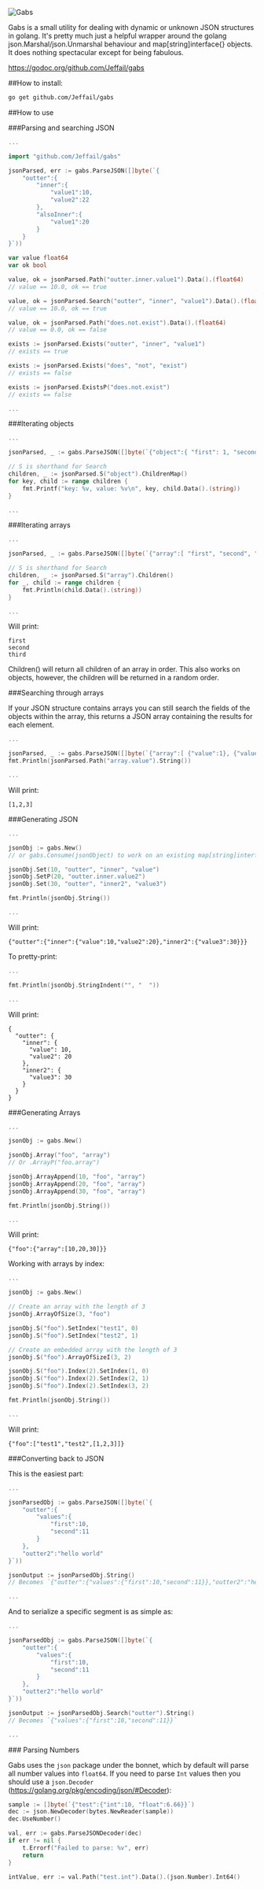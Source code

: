 ![Gabs](gabs_logo.png "Gabs")

Gabs is a small utility for dealing with dynamic or unknown JSON structures in golang. It's pretty much just a helpful wrapper around the golang json.Marshal/json.Unmarshal behaviour and map[string]interface{} objects. It does nothing spectacular except for being fabulous.

https://godoc.org/github.com/Jeffail/gabs

##How to install:

```bash
go get github.com/Jeffail/gabs
```

##How to use

###Parsing and searching JSON

```go
...

import "github.com/Jeffail/gabs"

jsonParsed, err := gabs.ParseJSON([]byte(`{
	"outter":{
		"inner":{
			"value1":10,
			"value2":22
		},
		"alsoInner":{
			"value1":20
		}
	}
}`))

var value float64
var ok bool

value, ok = jsonParsed.Path("outter.inner.value1").Data().(float64)
// value == 10.0, ok == true

value, ok = jsonParsed.Search("outter", "inner", "value1").Data().(float64)
// value == 10.0, ok == true

value, ok = jsonParsed.Path("does.not.exist").Data().(float64)
// value == 0.0, ok == false

exists := jsonParsed.Exists("outter", "inner", "value1")
// exists == true

exists := jsonParsed.Exists("does", "not", "exist")
// exists == false

exists := jsonParsed.ExistsP("does.not.exist")
// exists == false

...
```

###Iterating objects

```go
...

jsonParsed, _ := gabs.ParseJSON([]byte(`{"object":{ "first": 1, "second": 2, "third": 3 }}`))

// S is shorthand for Search
children, _ := jsonParsed.S("object").ChildrenMap()
for key, child := range children {
	fmt.Printf("key: %v, value: %v\n", key, child.Data().(string))
}

...
```

###Iterating arrays

```go
...

jsonParsed, _ := gabs.ParseJSON([]byte(`{"array":[ "first", "second", "third" ]}`))

// S is shorthand for Search
children, _ := jsonParsed.S("array").Children()
for _, child := range children {
	fmt.Println(child.Data().(string))
}

...
```

Will print:

```
first
second
third
```

Children() will return all children of an array in order. This also works on objects, however, the children will be returned in a random order.

###Searching through arrays

If your JSON structure contains arrays you can still search the fields of the objects within the array, this returns a JSON array containing the results for each element.

```go
...

jsonParsed, _ := gabs.ParseJSON([]byte(`{"array":[ {"value":1}, {"value":2}, {"value":3} ]}`))
fmt.Println(jsonParsed.Path("array.value").String())

...
```

Will print:

```
[1,2,3]
```

###Generating JSON

```go
...

jsonObj := gabs.New()
// or gabs.Consume(jsonObject) to work on an existing map[string]interface{}

jsonObj.Set(10, "outter", "inner", "value")
jsonObj.SetP(20, "outter.inner.value2")
jsonObj.Set(30, "outter", "inner2", "value3")

fmt.Println(jsonObj.String())

...
```

Will print:

```
{"outter":{"inner":{"value":10,"value2":20},"inner2":{"value3":30}}}
```

To pretty-print:

```go
...

fmt.Println(jsonObj.StringIndent("", "  "))

...
```

Will print:

```
{
  "outter": {
    "inner": {
      "value": 10,
      "value2": 20
    },
    "inner2": {
      "value3": 30
    }
  }
}
```

###Generating Arrays

```go
...

jsonObj := gabs.New()

jsonObj.Array("foo", "array")
// Or .ArrayP("foo.array")

jsonObj.ArrayAppend(10, "foo", "array")
jsonObj.ArrayAppend(20, "foo", "array")
jsonObj.ArrayAppend(30, "foo", "array")

fmt.Println(jsonObj.String())

...
```

Will print:

```
{"foo":{"array":[10,20,30]}}
```

Working with arrays by index:

```go
...

jsonObj := gabs.New()

// Create an array with the length of 3
jsonObj.ArrayOfSize(3, "foo")

jsonObj.S("foo").SetIndex("test1", 0)
jsonObj.S("foo").SetIndex("test2", 1)

// Create an embedded array with the length of 3
jsonObj.S("foo").ArrayOfSizeI(3, 2)

jsonObj.S("foo").Index(2).SetIndex(1, 0)
jsonObj.S("foo").Index(2).SetIndex(2, 1)
jsonObj.S("foo").Index(2).SetIndex(3, 2)

fmt.Println(jsonObj.String())

...
```

Will print:

```
{"foo":["test1","test2",[1,2,3]]}
```

###Converting back to JSON

This is the easiest part:

```go
...

jsonParsedObj := gabs.ParseJSON([]byte(`{
	"outter":{
		"values":{
			"first":10,
			"second":11
		}
	},
	"outter2":"hello world"
}`))

jsonOutput := jsonParsedObj.String()
// Becomes `{"outter":{"values":{"first":10,"second":11}},"outter2":"hello world"}`

...
```

And to serialize a specific segment is as simple as:

```go
...

jsonParsedObj := gabs.ParseJSON([]byte(`{
	"outter":{
		"values":{
			"first":10,
			"second":11
		}
	},
	"outter2":"hello world"
}`))

jsonOutput := jsonParsedObj.Search("outter").String()
// Becomes `{"values":{"first":10,"second":11}}`

...
```

### Parsing Numbers

Gabs uses the `json` package under the bonnet, which by default will parse all number values into `float64`. If you need to parse `Int` values then you should use a `json.Decoder` (https://golang.org/pkg/encoding/json/#Decoder):

```go
sample := []byte(`{"test":{"int":10, "float":6.66}}`)
dec := json.NewDecoder(bytes.NewReader(sample))
dec.UseNumber()

val, err := gabs.ParseJSONDecoder(dec)
if err != nil {
    t.Errorf("Failed to parse: %v", err)
    return
}

intValue, err := val.Path("test.int").Data().(json.Number).Int64()
```
